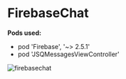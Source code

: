 # FirebaseChat

**Pods used:**
* pod 'Firebase', '~> 2.5.1'
* pod 'JSQMessagesViewController' 


![firebasechat](https://cloud.githubusercontent.com/assets/21044119/18218275/95546ac8-712f-11e6-9a59-44845372d4f8.gif)


